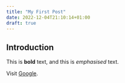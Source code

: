 ```yaml
---
title: "My First Post"
date: 2022-12-04T21:10:14+01:00
draft: true
---
```


## Introduction

This is **bold** text, and this is *emphasised* text.

Visit [Google](https://google.com).

